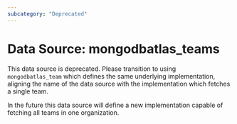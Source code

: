 ```yaml
---
subcategory: "Deprecated"    
---
```


# Data Source: mongodbatlas_teams

This data source is deprecated. Please transition to using `mongodbatlas_team` which defines the same underlying implementation, aligning the name of the data source with the implementation which fetches a single team.

In the future this data source will define a new implementation capable of fetching all teams in one organization.

